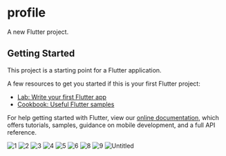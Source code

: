 # profile

A new Flutter project.

## Getting Started

This project is a starting point for a Flutter application.

A few resources to get you started if this is your first Flutter project:

- [Lab: Write your first Flutter app](https://flutter.dev/docs/get-started/codelab)
- [Cookbook: Useful Flutter samples](https://flutter.dev/docs/cookbook)

For help getting started with Flutter, view our
[online documentation](https://flutter.dev/docs), which offers tutorials,
samples, guidance on mobile development, and a full API reference.

![1](https://user-images.githubusercontent.com/100902430/160744163-13051509-d308-4f37-9c1c-b5033868402d.png)
![2](https://user-images.githubusercontent.com/100902430/160744167-081cbdd3-eb39-433a-9d59-c45a950f533a.png)
![3](https://user-images.githubusercontent.com/100902430/160744169-95ccddbb-3f31-41b8-890a-1987b943e4ae.png)
![4](https://user-images.githubusercontent.com/100902430/160744172-e3c706f5-2076-4d35-8d5a-19383f4c33d8.png)
![5](https://user-images.githubusercontent.com/100902430/160744180-1dae82fb-7d00-4c1d-ade6-47adf1d6e9b2.png)
![6](https://user-images.githubusercontent.com/100902430/160744187-3d2a1b5b-2b01-4650-a434-5c540758e1f7.png)
![8](https://user-images.githubusercontent.com/100902430/160744195-43989cdb-190d-4e1f-9ce3-394056b6b0ea.png)
![9](https://user-images.githubusercontent.com/100902430/160744198-934313a2-7de5-4981-898a-176603c66ca3.png)
![Untitled](https://user-images.githubusercontent.com/100902430/160738565-1b2940aa-64d6-447c-a8d8-c9ad1ed3dcbe.png)

